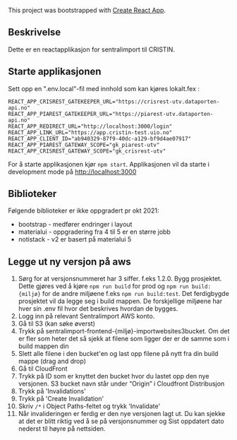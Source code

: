 This project was bootstrapped with [Create React App](https://github.com/facebook/create-react-app).

## Beskrivelse

Dette er en reactapplikasjon for sentralimport til CRISTIN.


## Starte applikasjonen

Sett opp en ".env.local"-fil med innhold som kan kjøres lokalt.fex :

    REACT_APP_CRISREST_GATEKEEPER_URL="https://crisrest-utv.dataporten-api.no"
    REACT_APP_PIAREST_GATEKEEPER_URL="https://piarest-utv.dataporten-api.no"
    REACT_APP_REDIRECT_URL="http://localhost:3000/login"
    REACT_APP_LINK_URL="https://app.cristin-test.uio.no"
    REACT_APP_CLIENT_ID="ab940329-87f9-40dc-a129-bf9d4ae07917"
    REACT_APP_PIAREST_GATEWAY_SCOPE="gk_piarest-utv"
    REACT_APP_CRISREST_GATEWAY_SCOPE="gk_crisrest-utv"

For å starte applikasjonen kjør `npm start`. Applikasjonen vil da starte i development mode på [http://localhost:3000](http://localhost:3000)

## Biblioteker

Følgende biblioteker er ikke oppgradert pr okt 2021:

* bootstrap - medfører endringer i layout
* materialui - oppgradering fra 4 til 5 er en større jobb
* notistack - v2  er basert på materialui 5

## Legge ut ny versjon på aws

1. Sørg for at versjonsnummeret har 3 siffer. f.eks 1.2.0. Bygg prosjektet. Dette gjøres ved å kjøre `npm run build` for prod og `npm run build:{miljø}` for de andre miljøene f.eks `npm run build:test`. Det ferdigbygde prosjektet vil da legge seg i build mappen. De forskjellige miljøene har hver sin .env fil hvor det beskrives hvordan de bygges.
2. Logg inn på relevant Sentralimport AWS konto.
3. Gå til S3 (kan søke øverst)
4. Trykk på sentralimport-frontend-{miljø}-importwebsites3bucket. Om det er fler som heter det så sjekk at filene som ligger der er de samme som i build mappen din
5. Slett alle filene i den bucket'en og last opp filene på nytt fra din build mappe (drag and drop)
7. Gå til CloudFront
8. Trykk på ID som er knyttet den bucket hvor du lastet opp den nye versjonen. S3 bucket navn står under “Origin” i Cloudfront Distribusjon
9. Trykk på 'Invalidations'
10. Trykk på 'Create Invalidation'
11. Skriv `/*` i Object Paths-feltet og trykk 'Invalidate'
12. Når invalideringen er ferdig er den nye versjonen lagt ut. Du kan sjekke at det er blitt riktig ved å se på versjonsnummer og Sist oppdatert dato nederst til høyre på nettsiden.
